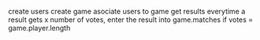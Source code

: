 create users
create game
asociate users to game
get results
everytime a result gets x number of votes, enter the result into game.matches if votes = game.player.length
